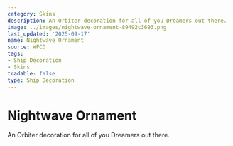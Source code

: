 ```yaml
---
category: Skins
description: An Orbiter decoration for all of you Dreamers out there.
image: ../images/nightwave-ornament-89492c3693.png
last_updated: '2025-09-17'
name: Nightwave Ornament
source: WFCD
tags:
- Ship Decoration
- Skins
tradable: false
type: Ship Decoration
---
```


# Nightwave Ornament

An Orbiter decoration for all of you Dreamers out there.

